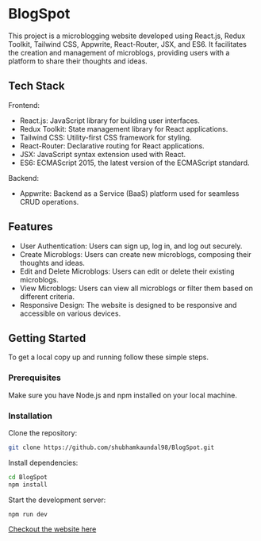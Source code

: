 # BlogSpot

This project is a microblogging website developed using React.js, Redux Toolkit, Tailwind CSS, Appwrite, React-Router, JSX, and ES6. It facilitates the creation and management of microblogs, providing users with a platform to share their thoughts and ideas.

## Tech Stack

Frontend:

- React.js: JavaScript library for building user interfaces.
- Redux Toolkit: State management library for React applications.
- Tailwind CSS: Utility-first CSS framework for styling.
- React-Router: Declarative routing for React applications.
- JSX: JavaScript syntax extension used with React.
- ES6: ECMAScript 2015, the latest version of the ECMAScript standard.

Backend:

- Appwrite: Backend as a Service (BaaS) platform used for seamless CRUD operations.

## Features

- User Authentication: Users can sign up, log in, and log out securely.
- Create Microblogs: Users can create new microblogs, composing their thoughts and ideas.
- Edit and Delete Microblogs: Users can edit or delete their existing microblogs.
- View Microblogs: Users can view all microblogs or filter them based on different criteria.
- Responsive Design: The website is designed to be responsive and accessible on various devices.

## Getting Started
To get a local copy up and running follow these simple steps.

### Prerequisites
Make sure you have Node.js and npm installed on your local machine.

### Installation

Clone the repository:

```bash
git clone https://github.com/shubhamkaundal98/BlogSpot.git
```
Install dependencies:

```bash
cd BlogSpot
npm install
```

Start the development server:

```bash
npm run dev
```

[Checkout the website here](https://blog-spot-app.vercel.app/)
